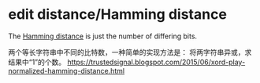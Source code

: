 # edit distance/Hamming distance

The [Hamming distance][1] is just the number of differing bits.

[1]:http://cryptopals.com/sets/1/challenges/6

两个等长字符串中不同的比特数，一种简单的实现方法是：
将两字符串异或，求结果中“1”的个数。
<https://trustedsignal.blogspot.com/2015/06/xord-play-normalized-hamming-distance.html>

